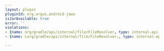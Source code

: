 ```yaml
---
layout: plugin
pluginId: org.argus.android-jawa
isJarAvailable: true
error: ''
violations:
- {name: org/gradle/api/internal/file/FileResolver, type: internal-api-usage}
- {name: Lorg/gradle/api/internal/file/FileResolver;, type: internal-api-usage}

---
```

